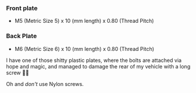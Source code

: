 ### Front plate

* M5 (Metric Size 5) x 10 (mm length) x 0.80 (Thread Pitch)

### Back Plate

* M6 (Metric Size 6) x 10 (mm length) x 0.80 (Thread Pitch)

I have one of those shitty plastic plates, where the bolts are attached via hope and magic, and managed to damage the rear of my vehicle with a long screw 🤦‍♀️ 

Oh and _don't_ use Nylon screws.
